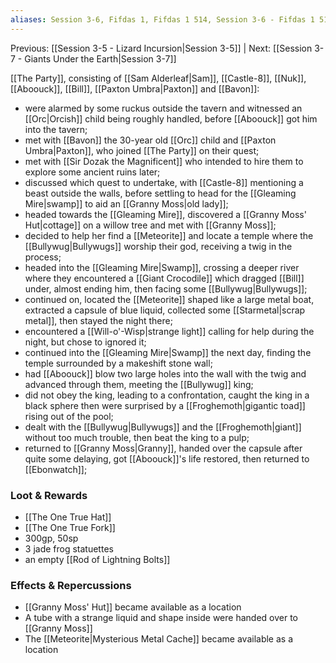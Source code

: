 ```yaml
---
aliases: Session 3-6, Fifdas 1, Fifdas 1 514, Session 3-6 - Fifdas 1 514, Session 3-6 - Fifdas 1 514 - Mysteries of the Mire
---
```

Previous: [[Session 3-5 - Lizard Incursion|Session 3-5]] | Next: [[Session 3-7 - Giants Under the Earth|Session 3-7]]

[[The Party]], consisting of [[Sam Alderleaf|Sam]], [[Castle-8]], [[Nuk]], [[Aboouck]], [[Bill]], [[Paxton Umbra|Paxton]] and [[Bavon]]:

- were alarmed by some ruckus outside the tavern and witnessed an [[Orc|Orcish]] child being roughly handled, before [[Aboouck]] got him into the tavern;
- met with [[Bavon]] the 30-year old [[Orc]] child and [[Paxton Umbra|Paxton]], who joined [[The Party]] on their quest;
- met with [[Sir Dozak the Magnificent]] who intended to hire them to explore some ancient ruins later;
- discussed which quest to undertake, with [[Castle-8]] mentioning a beast outside the walls, before settling to head for the [[Gleaming Mire|swamp]] to aid an [[Granny Moss|old lady]];
- headed towards the [[Gleaming Mire]], discovered a [[Granny Moss' Hut|cottage]] on a willow tree and met with [[Granny Moss]];
- decided to help her find a [[Meteorite]] and locate a temple where the [[Bullywug|Bullywugs]] worship their god, receiving a twig in the process;
- headed into the [[Gleaming Mire|Swamp]], crossing a deeper river where they encountered a [[Giant Crocodile]] which dragged [[Bill]] under, almost ending him, then facing some [[Bullywug|Bullywugs]];
- continued on, located the [[Meteorite]] shaped like a large metal boat, extracted a capsule of blue liquid, collected some [[Starmetal|scrap metal]], then stayed the night there;
- encountered a [[Will-o'-Wisp|strange light]] calling for help during the night, but chose to ignored it;
- continued into the [[Gleaming Mire|Swamp]] the next day, finding the temple surrounded by a makeshift stone wall;
- had [[Aboouck]] blow two large holes into the wall with the twig and advanced through them, meeting the [[Bullywug]] king;
- did not obey the king, leading to a confrontation, caught the king in a black sphere then were surprised by a [[Froghemoth|gigantic toad]] rising out of the pool;
- dealt with the [[Bullywug|Bullywugs]] and the [[Froghemoth|giant]] without too much trouble, then beat the king to a pulp;
- returned to [[Granny Moss|Granny]], handed over the capsule after quite some delaying, got [[Aboouck]]'s life restored, then returned to [[Ebonwatch]];

### Loot & Rewards
- [[The One True Hat]]
- [[The One True Fork]]
- 300gp, 50sp
- 3 jade frog statuettes
- an empty [[Rod of Lightning Bolts]]

### Effects & Repercussions
- [[Granny Moss' Hut]] became available as a location
- A tube with a strange liquid and shape inside were handed over to [[Granny Moss]]
- The [[Meteorite|Mysterious Metal Cache]] became available as a location